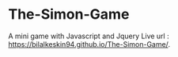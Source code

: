 # The-Simon-Game
A mini game with Javascript and Jquery
Live url : https://bilalkeskin94.github.io/The-Simon-Game/.
